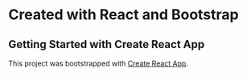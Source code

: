 # Created with React and Bootstrap

## Getting Started with Create React App

This project was bootstrapped with [Create React App](https://github.com/facebook/create-react-app).
